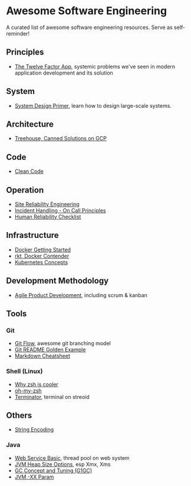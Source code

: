 # Awesome Software Engineering
A curated list of awesome software engineering resources. Serve as self-reminder!

## Principles
- [The Twelve Factor App](https://12factor.net/), systemic problems we’ve seen in modern application development and its solution

## System
- [System Design Primer](https://github.com/donnemartin/system-design-primer), learn how to design large-scale systems.

## Architecture
- [Treehouse, Canned Solutions on GCP](http://gcp.solutions/)

## Code
- [Clean Code](https://www.goodreads.com/book/show/3735293-clean-code)

## Operation
- [Site Reliability Engineering](https://landing.google.com/sre/book.html)
- [Incident Handling - On Call Principles](https://increment.com/on-call/)
- [Human Reliability Checklist](https://www.pythian.com/wp-content/uploads/2015/11/Pythian-FITACER-Human-Reliability-Checklist-2015.pdf)

## Infrastructure
- [Docker Getting Started](https://docs.docker.com/get-started/)
- [rkt, Docker Contender](https://slack-redir.net/link?url=https%3A%2F%2Fmedium.com%2F%40adriaandejonge%2Fmoving-from-docker-to-rkt-310dc9aec938)
- [Kubernetes Concepts](https://kubernetes.io/docs/concepts/)

## Development Methodology
- [Agile Product Development](https://www.atlassian.com/agile), including scrum & kanban

## Tools
### Git
- [Git Flow](http://nvie.com/posts/a-successful-git-branching-model/), awesome git branching model
- [Git README Golden Example](https://gist.github.com/PurpleBooth/109311bb0361f32d87a2)
- [Markdown Cheatsheet](https://github.com/adam-p/markdown-here/wiki/Markdown-Cheatsheet)

### Shell (Linux)
- [Why zsh is cooler](https://www.slideshare.net/jaguardesignstudio/why-zsh-is-cooler-than-your-shell-16194692)
- [oh-my-zsh](https://github.com/robbyrussell/oh-my-zsh)
- [Terminator](https://gnometerminator.blogspot.co.id/p/introduction.html), terminal on streoid

## Others
- [String Encoding](http://kunststube.net/encoding/)

### Java
- [Web Service Basic](https://blog.bramp.net/post/2015/12/17/the-importance-of-tuning-your-thread-pools/), thread pool on web system
- [JVM Heap Size Options](https://docs.oracle.com/cd/E21764_01/web.1111/e13814/jvm_tuning.htm#PERFM150), esp Xmx, Xms
- [GC Concept and Tuning (G1GC)](http://product.hubspot.com/blog/g1gc-fundamentals-lessons-from-taming-garbage-collection)
- [JVM -XX Param](http://www.oracle.com/technetwork/java/javase/tech/vmoptions-jsp-140102.html)
